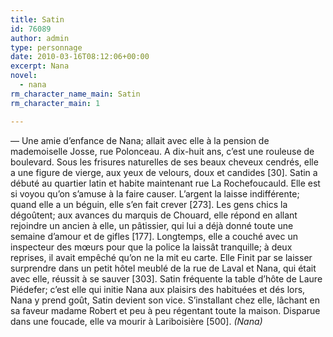 ```yaml
---
title: Satin
id: 76089
author: admin
type: personnage
date: 2010-03-16T08:12:06+00:00
excerpt: Nana
novel:
  - nana
rm_character_name_main: Satin
rm_character_main: 1

---
```

— Une amie d&rsquo;enfance de Nana; allait avec elle à la pension de mademoiselle Josse, rue Polonceau. A dix-huit ans, c&rsquo;est une rouleuse de boulevard. Sous les frisures naturelles de ses beaux cheveux cendrés, elle a une figure de vierge, aux yeux de velours, doux et candides [30]. Satin a débuté au quartier latin et habite maintenant rue La Rochefoucauld. Elle est si voyou qu&rsquo;on s&rsquo;amuse à la faire causer. L&rsquo;argent la laisse indifférente; quand elle a un béguin, elle s&rsquo;en fait crever [273]. Les gens chics la dégoûtent; aux avances du marquis de Chouard, elle répond en allant rejoindre un ancien à elle, un pâtissier, qui lui a déjà donné toute une semaine d&rsquo;amour et de gifles [177]. Longtemps, elle a couché avec un inspecteur des mœurs pour que la police la laissât tranquille; à deux reprises, il avait empêché qu&rsquo;on ne la mit eu carte. Elle Finit par se laisser surprendre dans un petit hôtel meublé de la rue de Laval et Nana, qui était avec elle, réussit à se sauver [303]. Satin fréquente la table d&rsquo;hôte de Laure Piédefer; c&rsquo;est elle qui initie Nana aux plaisirs des habituées et dés lors, Nana y prend goût, Satin devient son vice. S&rsquo;installant chez elle, lâchant en sa faveur madame Robert et peu à peu régentant toute la maison. Disparue dans une foucade, elle va mourir à Lariboisière [500]. _(Nana)_